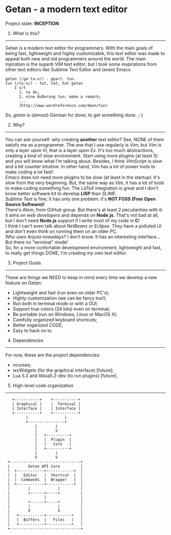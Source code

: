 Getan - a modern text editor
============================

Project state: **INCEPTION**

1. What is this?
----------------
Getan is a modern text editor for programmers. With the main goals of being
fast, lightweight and highly customizable, this text editor was made to appeal
both new and old programmers around the world. The main inpiration is the superb
ViM text editor, but I took some inspirations from other text editors like
Sublime Text Editor and (even) Emacs.

    getan (/ɡəˈtaːn/) - ppart. tun.
    tun (/tuːn/) - tut, tat, hat getan
        I v/t
          1. to do;
          2. eine Äußerung tun: make a remark;
          ...
          (http://www.wordreference.com/deen/tun)

So, *getan* is (almost) German for *done*; to get something done. ;-)

2. Why?
-------
You can ask yourself: why creating **another** text editor? See, NONE of them
satisfy me as a programmer. The one that I use regularly is *Vim*; but *Vim* is
only a layer upon *Vi*, that is a layer upon *Ex*. It's too much abstractions,
creating a kind of slow environment. Start using more plugins (at least 5) and
you will know what I'm talking about. Besides, I think *VimScript* is slow and a
bit counter intuitive. In other hand, Vim has a lot of power tools to make coding
a lot fast!<br />
*Emacs* does not need more plugins to be slow (at least in the startup): it's
slow from the very beginning. But, the same way as *Vim*, it has a lot of tools
to make coding something fun. The *LaTeX* integration is great and I don't know
better software kit to develop **LISP** than *SLIME*.<br />
*Sublime Text* is fine; it has only one problem: it's **NOT FOSS (Free Open
Source Software)!**<br />
There's *Atom*, from GitHub group. But there's at least 2 peculiarities with it:
it aims on *web developers* and depends on **Node.js**. That's not bad at all,
but I don't need **Node.js** support if I write most of my code in **C**!<br />
I think I can't even talk about *NetBeans* or *Eclipse*. They have a polluted UI
and don't even think on running them on an older PC.<br />
Who uses *Anjuta* nowadays? I don't know. It has an interesting interface... But
there no "terminal" mode!<br />
So, for a more confortable development environment, lightweight and fast, to
really get things DONE, I'm creating my own text editor.

3. Project Goals
----------------
These are things we NEED to keep in mind every time we develop a new feature on
Getan:
  - Lightweight and fast (run even on older PC's);
  - Highly customization (we can be fancy too!);
  - Run both in terminal mode or with a GUI;
  - Support true colors (24 bits) even on terminal;
  - Be portable (run on Windows, Linux or MacOS X);
  - Carefully organized keyboard shortcuts;
  - Better organized CODE;
  - Easy to hack on to.

4. Dependencies
---------------
For now, these are the project dependencies:
  - ncurses;
  - wxWidgets (for the graphical interface) [future];
  - Lua 5.2 and liblua5.2-dev (to run plugins) [future].

5. High-level code organization
-------------------------------

       +-----------+    +-----------+
       | Graphical |    |  Terminal |
       | Interface |    | Interface |
       +-----------+    +-----------+
             |                |
             +----------------+
                 |        |
                 |        V
                 |   +----------+
                 |   |  Plugin  |
                 |   |   Core   |
                 |   +----------+
                 |        |
                 V        V
     +-------------------------------+
     |        Getan API Core         |
     |  +------------+------------+  |
     |  |   Editor   |  Shortcut  |  |
     |  |  Commands  |  Wrapper   |  |
     |  +------------+------------+  |
     |        |            |         |
     |        +------+-----+         |
     |               |               |
     |        +------+-----+         |
     |        |            |         |
     |        V            V         |
     |   +-----------+-----------+   |
     |   |  Buffers  |   Files   |   |
     |   +-----------+-----------+   |
     +-------------------------------+

